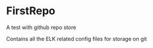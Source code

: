 FirstRepo
=========

A test with github repo store

Contains all the ELK related config files for storage on git
